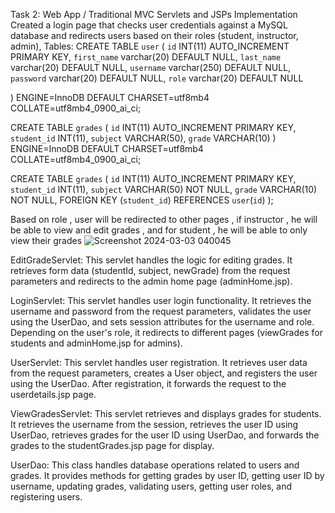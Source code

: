 Task 2: Web App / Traditional MVC Servlets and JSPs Implementation
Created a login page that checks user credentials against a MySQL database and redirects users based on their roles (student, instructor, admin),
Tables:
CREATE TABLE `user` (
   `id` INT(11) AUTO_INCREMENT PRIMARY KEY,
   `first_name` varchar(20) DEFAULT NULL,
   `last_name` varchar(20) DEFAULT NULL,
   `username` varchar(250) DEFAULT NULL,
   `password` varchar(20) DEFAULT NULL,
   `role` varchar(20) DEFAULT NULL
  

) ENGINE=InnoDB DEFAULT CHARSET=utf8mb4 COLLATE=utf8mb4_0900_ai_ci;

CREATE TABLE `grades` (
   `id` INT(11) AUTO_INCREMENT PRIMARY KEY,
   `student_id` INT(11),
   `subject` VARCHAR(50),
   `grade` VARCHAR(10)
) ENGINE=InnoDB DEFAULT CHARSET=utf8mb4 COLLATE=utf8mb4_0900_ai_ci;

CREATE TABLE `grades` (
   `id` INT(11) AUTO_INCREMENT PRIMARY KEY,
   `student_id` INT(11),
   `subject` VARCHAR(50) NOT NULL,
   `grade` VARCHAR(10) NOT NULL,
   FOREIGN KEY (`student_id`) REFERENCES `user`(`id`)
);

Based on role , user will be redirected to other pages , if instructor , he will be able to view and edit grades , and for student , he will be able to only view their grades 
  ![Screenshot 2024-03-03 040045](https://github.com/amanhamdan/part2-SGS/assets/101350478/f653a6c0-703a-41df-a83b-0f0868339f56)

EditGradeServlet:
This servlet handles the logic for editing grades. It retrieves form data (studentId, subject, newGrade) from the request parameters and redirects to the admin home page (adminHome.jsp). 

LoginServlet:
This servlet handles user login functionality. It retrieves the username and password from the request parameters, validates the user using the UserDao, and sets session attributes for the username and role. Depending on the user's role, it redirects to different pages (viewGrades for students and adminHome.jsp for admins).


UserServlet:
This servlet handles user registration. It retrieves user data from the request parameters, creates a User object, and registers the user using the UserDao. After registration, it forwards the request to the userdetails.jsp page.

ViewGradesServlet:
This servlet retrieves and displays grades for students. It retrieves the username from the session, retrieves the user ID using UserDao, retrieves grades for the user ID using UserDao, and forwards the grades to the studentGrades.jsp page for display.

UserDao:
This class handles database operations related to users and grades. It provides methods for getting grades by user ID, getting user ID by username, updating grades, validating users, getting user roles, and registering users.

